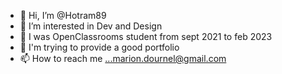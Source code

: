 - 👋 Hi, I’m @Hotram89
- 👀 I’m interested in Dev and Design
- 🌱 I was OpenClassrooms student from sept 2021 to feb 2023 
- 💞️ I'm trying to provide a good portfolio 
- 📫 How to reach me ...marion.dournel@gmail.com

<!---
Hotram89/Hotram89 is a ✨ special ✨ repository because its `README.md` (this file) appears on your GitHub profile.
You can click the Preview link to take a look at your changes.
--->
